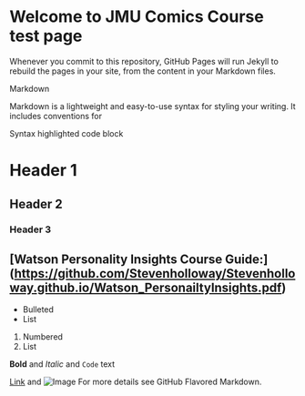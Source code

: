 # Welcome to **JMU Comics Course** test page


Whenever you commit to this repository, GitHub Pages will run Jekyll to rebuild the pages in your site, from the content in your Markdown files.

Markdown

Markdown is a lightweight and easy-to-use syntax for styling your writing. It includes conventions for

Syntax highlighted code block

# Header 1
## Header 2
### Header 3
## [Watson Personality Insights Course Guide:] (https://github.com/Stevenholloway/Stevenholloway.github.io/Watson_PersonailtyInsights.pdf)
- Bulleted
- List

1. Numbered
2. List

**Bold** and _Italic_ and `Code` text

[Link](url) and ![Image](src)
For more details see GitHub Flavored Markdown.



